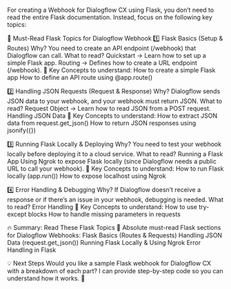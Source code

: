 For creating a Webhook for Dialogflow CX using Flask, you don’t need to read the entire Flask documentation. Instead, focus on the following key topics:

🔹 Must-Read Flask Topics for Dialogflow Webhook
1️⃣ Flask Basics (Setup & Routes)
Why? You need to create an API endpoint (/webhook) that Dialogflow can call.
What to read?
Quickstart → Learn how to set up a simple Flask app.
Routing → Defines how to create a URL endpoint (/webhook).
📌 Key Concepts to understand:
How to create a simple Flask app
How to define an API route using @app.route()

2️⃣ Handling JSON Requests (Request & Response)
Why? Dialogflow sends JSON data to your webhook, and your webhook must return JSON.
What to read?
Request Object → Learn how to read JSON from a POST request.
Handling JSON Data
📌 Key Concepts to understand:
How to extract JSON data from request.get_json()
How to return JSON responses using jsonify({})

3️⃣ Running Flask Locally & Deploying
Why? You need to test your webhook locally before deploying it to a cloud service.
What to read?
Running a Flask App
Using Ngrok to expose Flask locally (since Dialogflow needs a public URL to call your webhook).
📌 Key Concepts to understand:
How to run Flask locally (app.run())
How to expose localhost using Ngrok

4️⃣ Error Handling & Debugging
Why? If Dialogflow doesn’t receive a response or if there’s an issue in your webhook, debugging is needed.
What to read?
Error Handling
📌 Key Concepts to understand:
How to use try-except blocks
How to handle missing parameters in requests

🔥 Summary: Read These Flask Topics
📖 Absolute must-read Flask sections for Dialogflow Webhooks:
Flask Basics (Routes & Requests)
Handling JSON Data (request.get_json())
Running Flask Locally & Using Ngrok
Error Handling in Flask

💡 Next Steps
Would you like a sample Flask webhook for Dialogflow CX with a breakdown of each part? I can provide step-by-step code so you can understand how it works. 🚀
